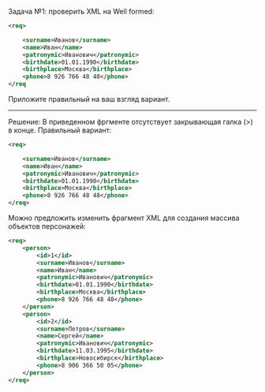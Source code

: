 Задача №1: проверить XML на Well formed:

``` xml
<req>

    <surname>Иванов</surname>
    <name>Иван</name>
    <patronymic>Иванович</patronymic>
    <birthdate>01.01.1990</birthdate>
    <birthplace>Москва</birthplace>
    <phone>8 926 766 48 48</phone>
</req
```
Приложите правильный на ваш взгляд вариант.

---

Решение:
В приведенном фргменте отсутствует закрывающая галка (>) в конце. Правильный вариант:
```xml
<req>

    <surname>Иванов</surname>
    <name>Иван</name>
    <patronymic>Иванович</patronymic>
    <birthdate>01.01.1990</birthdate>
    <birthplace>Москва</birthplace>
    <phone>8 926 766 48 48</phone>
</req>
```

Можно предложить изменить фрагмент XML для создания массива объектов персонажей:
```xml
<req>
    <person>
        <id>1</id>
        <surname>Иванов</surname>
        <name>Иван</name>
        <patronymic>Иванович</patronymic>
        <birthdate>01.01.1990</birthdate>
        <birthplace>Москва</birthplace>
        <phone>8 926 766 48 48</phone>
    </person>
    <person>
        <id>2</id>
        <surname>Петров</surname>
        <name>Сергей</name>
        <patronymic>Иванович</patronymic>
        <birthdate>11.03.1995</birthdate>
        <birthplace>Новосибирск</birthplace>
        <phone>8 906 366 50 05</phone>
    </person>    
</req>
```

